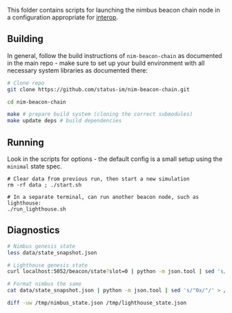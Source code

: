 This folder contains scripts for launching the nimbus beacon chain node in a configuration appropriate for [interop](https://github.com/ethereum/eth2.0-pm/tree/master/interop).

## Building

In general, follow the build instructions of `nim-beacon-chain` as documented in the main repo - make sure to set up your build environment with all necessary system libraries as documented there:

```bash
# Clone repo
git clone https://github.com/status-im/nim-beacon-chain.git

cd nim-beacon-chain

make # prepare build system (cloning the correct submodules)
make update deps # build dependencies
```

## Running

Look in the scripts for options - the default config is a small setup using the `minimal` state spec.

```
# Clear data from previous run, then start a new simulation
rm -rf data ; ./start.sh

# In a separate terminal, can run another beacon node, such as lighthouse:
./run_lighthouse.sh
```

## Diagnostics

```bash
# Nimbus genesis state
less data/state_snapshot.json

# Lighthouse genesis state
curl localhost:5052/beacon/state?slot=0 | python -m json.tool | sed 's/"0x/"/' > /tmp/lighthouse_state.json

# Format nimbus the same
cat data/state_snapshot.json | python -m json.tool | sed 's/"0x/"/' > /tmp/nimbus_state.json

diff -uw /tmp/nimbus_state.json /tmp/lighthouse_state.json
```
